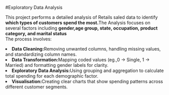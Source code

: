 #Exploratory Data Analysis

<p>This project performs a detailed analysis of Retails saled data to identify <strong>which types of customers spend the most.</strong>The Analysis focuses on several factors including <strong>gender,age group, state, occupation, product category, and marital status</strong>
<br>
The process involves:<br>
<li><strong>Data Cleaning:</strong>Removing unwanted columns, handling missing values, and standardizing column names.</li>
<li><strong>Data Transformation:</strong>Mapping coded values (eg.,0 -> Single, 1 -> Married) and formatting gender labels for clarity.</li>
<li><strong>Exploratory Data Analysis:</strong>Using grouping and aggregation to calculate total spending for each demographic factor.</li>
<li><strong>Visualisation:</strong>Creating clear charts that show spending patterns across different customer segments.</li>